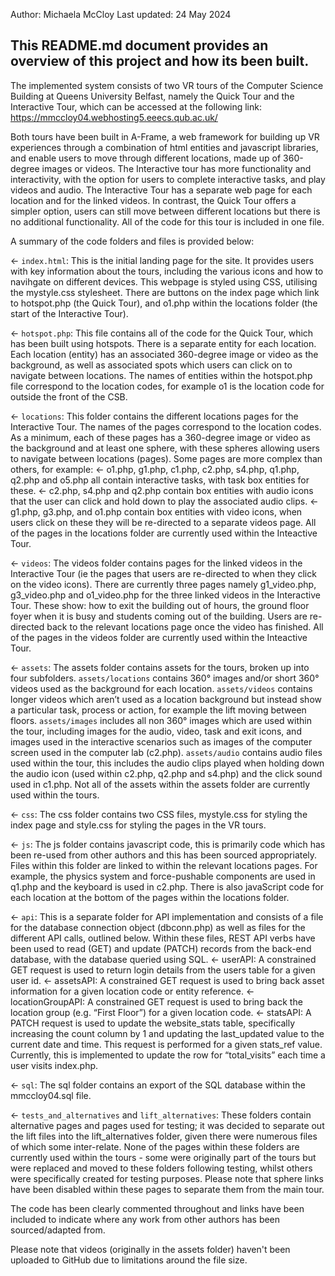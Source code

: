 Author: Michaela McCloy
Last updated: 24 May 2024

## This README.md document provides an overview of this project and how its been built.

The implemented system consists of two VR tours of the Computer Science Building at Queens University Belfast, namely the Quick Tour and the Interactive Tour, which can be accessed at the following link: https://mmccloy04.webhosting5.eeecs.qub.ac.uk/

Both tours have been built in A-Frame, a web framework for building up VR experiences through a combination of html entities and javascript libraries, and enable users to move through different locations, made up of 360-degree images or videos. The Interactive tour has more functionality and interactivity, with the option for users to complete interactive tasks, and play videos and audio. The Interactive Tour has a separate web page for each location and for the linked videos. In contrast, the Quick Tour offers a simpler option, users can still move between different locations but there is no additional functionality. All of the code for this tour is included in one file. 

 A summary of the code folders and files is provided below:

← `index.html`: This is the initial landing page for the site. It provides users with key information about the tours, including the various icons and how to navihgate on different devices. This webpage is styled using CSS, utilising the mystyle.css stylesheet. There are buttons on the index page which link to hotspot.php (the Quick Tour), and o1.php within the locations folder (the start of the Interactive Tour).

← `hotspot.php`: This file contains all of the code for the Quick Tour, which has been built using hotspots. There is a separate entity for each location. Each location (entity) has an associated 360-degree image or video as the background, as well as associated spots which users can click on to navigate between locations. The names of entities within the hotspot.php file correspond to the location codes, for example o1 is the location code for outside the front of the CSB. 

← `locations`: This folder contains the different locations pages for the Interactive Tour. The names of the pages correspond to the location codes. As a minimum, each of these pages has a 360-degree image or video as the background and at least one sphere, with these spheres allowing users to navigate between locations (pages). Some pages are more complex than others, for example:
← o1.php, g1.php, c1.php, c2.php, s4.php, q1.php, q2.php and o5.php all contain interactive tasks, with task box entities for these.
← c2.php, s4.php and q2.php contain box entities with audio icons that the user can click and hold down to play the associated audio clips. 
← g1.php, g3.php, and o1.php contain box entities with video icons, when users click on these they will be re-directed to a separate videos page.
All of the pages in the locations folder are currently used within the Inteactive Tour.

← `videos`: The videos folder contains pages for the linked videos in the Interactive Tour (ie the pages that users are re-directed to when they click on the video icons). There are currently three pages namely g1_video.php, g3_video.php and o1_video.php for the three linked videos in the Interactive Tour. These show: how to exit the building out of hours, the ground floor foyer when it is busy and students coming out of the building. Users are re-directed back to the relevant locations page once the video has finished. All of the pages in the videos folder are currently used within the Inteactive Tour.

← `assets`: The assets folder contains assets for the tours, broken up into four subfolders. `assets/locations` contains 360° images and/or short 360° videos used as the background for each location. `assets/videos` contains longer videos which aren’t used as a location background but instead show a particular task, process or action, for example the lift moving between floors. `assets/images` includes all non 360° images which are used within the tour, including images for the audio, video, task and exit icons, and images used in the interactive scenarios such as images of the computer screen used in the computer lab (c2.php). `assets/audio` contains audio files used within the tour, this includes the audio clips played when holding down the audio icon (used within c2.php, q2.php and s4.php) and the click sound used in c1.php. Not all of the assets within the assets folder are currently used within the tours.

← `css`: The css folder contains two CSS files, mystyle.css for styling the index page and style.css for styling the pages in the VR tours. 

← `js`: The js folder contains javascript code, this is primarily code which has been re-used from other authors and this has been sourced appropriately. Files within this folder are linked to within the relevant locations pages. For example, the physics system and force-pushable components are used in q1.php and the keyboard is used in c2.php. There is also javaScript code for each location at the bottom of the pages within the locations folder. 

← `api`: This is a separate folder for API implementation and consists of a file for the database connection object (dbconn.php) as well as files for the different API calls, outlined below. Within these files, REST API verbs have been used to read (GET) and update (PATCH) records from the back-end database, with the database queried using SQL.
← userAPI: A constrained GET request is used to return login details from the users table for a given user id. 
← assetsAPI: A constrained GET request is used to bring back asset information for a given location code or entity reference.
← locationGroupAPI: A constrained GET request is used to bring back the location group (e.g. “First Floor”) for a given location code.
← statsAPI: A PATCH request is used to update the website_stats table, specifically increasing the count column by 1 and updating the last_updated value to the current date and time. This request is performed for a given stats_ref value. Currently, this is implemented to update the row for “total_visits” each time a user visits index.php. 

← `sql`: The sql folder contains an export of the SQL database within the mmccloy04.sql file. 

← `tests_and_alternatives` and `lift_alternatives`: These folders contain alternative pages and pages used for testing; it was decided to separate out the lift files into the lift_alternatives folder, given there were numerous files of which some inter-relate. None of the pages within these folders are currently used within the tours - some were originally part of the tours but were replaced and moved to these folders following testing, whilst others were specifically created for testing purposes. Please note that sphere links have been disabled within these pages to separate them from the main tour.

The code has been clearly commented throughout and links have been included to indicate where any work from other authors has been sourced/adapted from.

Please note that videos (originally in the assets folder) haven't been uploaded to GitHub due to limitations around the file size.